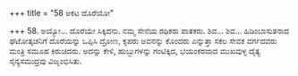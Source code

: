 +++
title = "58 ಅಕಟ ದೊರೆಯೋ"

+++
58. ಅಯ್ಯೋ... ದೊರೆಯೇ  ಸಿಕ್ಕಿದನು. ನಮ್ಮ ಸೇನೆಯ ರಥಿಕರು ಪಾತಕರು. ಶಿವ... ಶಿವ... ಹಿಡಿಂಬಾಸುತನಾದ ಘಟೋತ್ಕಚನಿಗೆ ದೊರೆಯನ್ನು ಒಪ್ಪಿಸಿ ದ್ರೋಣ, ಕೃಪರು ಅವನನ್ನು ಕೊಂದರು ಎನ್ನುತ್ತಾ ಸಕಲ ಸೇವಕ ವರ್ಗದವರು ಮಂತ್ರಿ ಸಮೂಹ ಕಿರುಚಿದರು. ಅದನ್ನು ಕೇಳಿ, ಹುಬ್ಬುಗಳನ್ನು ಗಂಟಿಕ್ಕಿದ, ಭಯಂಕರವಾದ ಮುಖವುಳ್ಳ  ದೈತ್ಯ ಸೈನ್ಯಸಮುದ್ರವು ವಿಜೃಂಭಿಸಿತು.